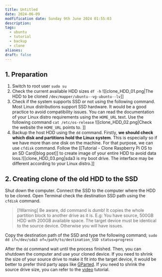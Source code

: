```yaml
---
title: Untitled
date: 2024-06-09
modfification date: Sunday 9th June 2024 01:55:03
description: 
tags:
  - ubuntu
  - tutorial
  - backup
  - clone
aliases: 
draft: false
---
```

## 1. Preparation
1. Switch to root user `sudo su`
2. Check the current available HDD sizes `df -h` ![[clone_HDD_01.png|The HDD to be cloned `/dev/mapper/ubuntu--vg-ubuntu--lv`]]
3. Check if the system supports SSD or not using the following command. Most Linux distributions support SSD hardware. It would be a good practice to avoid compatibility issues. You can read the documentation of your Linux distro requirements using the `HOME_URL` text. Use the following command
    `cat /etc/os-release` ![[clone_HDD_02.png|Check the website the `HOME_URL` points to. ]]
4. Backup the host HDD using the `dd` command. Firstly, **we should check which disk and partitions hold the Linux system**. This is especially so if we have more than one disk on the machine. For that purpose, we can use `cfdisk` command. Follow the [[Tutorial - Clone Raspberry Pi OS to an SD Card|blog post]] to create image of your entire HDD to avoid data loss.![[clone_HDD_03.png|sda3 is my boot drive. The interface may be different according to your Linux distro.]]
## 2. Creating clone of the old HDD to the SSD
Shut down the computer. Connect the SSD to the computer where the HDD to be cloned. Open Terminal check the destination SSD path using the `cfdisk` command. 

> [!Warning] Be aware, dd command is dumb!
> It copies the whole partition block to another drive as it is. E.g: You have source, 500GB HDD with 200GB available space. The target device must be identical to the source device. Otherwise you will have issues.  

Copy the destination path of the SSD and type the following command;
`sudo dd if=/dev/sda3 of=/path/to/destination_SSD status=progress`

After the `dd` command wait until the process finished. Then, you can shutdown the computer and use your cloned device. If you need to shrink the size of your source drive to make it fit into the target device, it would be better to prefer third party apps like [GParted](https://gparted.org/download.php). If you need to shrink the source drive size, you can refer to the [video](https://www.youtube.com/watch?v=YmFuBiKtes0) tutorial.